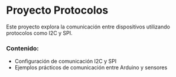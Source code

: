 # Proyecto Protocolos

Este proyecto explora la comunicación entre dispositivos utilizando protocolos como I2C y SPI.

### Contenido:
- Configuración de comunicación I2C y SPI
- Ejemplos prácticos de comunicación entre Arduino y sensores
